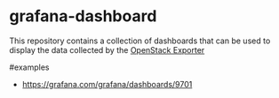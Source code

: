 # grafana-dashboard

This repository contains a collection of dashboards
that can be used to display the data collected by the [OpenStack Exporter](https://github.com/openstack-exporter/openstack-exporter)

#examples

* https://grafana.com/grafana/dashboards/9701

